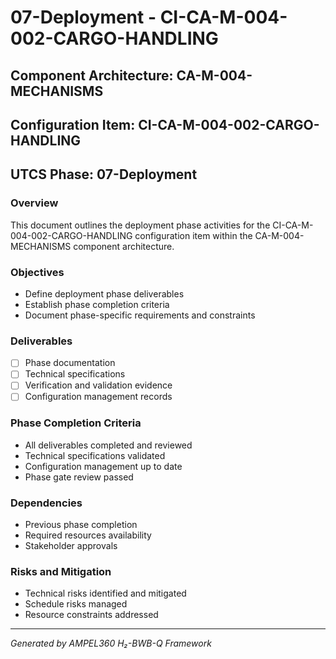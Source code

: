 # 07-Deployment - CI-CA-M-004-002-CARGO-HANDLING

## Component Architecture: CA-M-004-MECHANISMS
## Configuration Item: CI-CA-M-004-002-CARGO-HANDLING
## UTCS Phase: 07-Deployment

### Overview
This document outlines the deployment phase activities for the CI-CA-M-004-002-CARGO-HANDLING configuration item within the CA-M-004-MECHANISMS component architecture.

### Objectives
- Define deployment phase deliverables
- Establish phase completion criteria
- Document phase-specific requirements and constraints

### Deliverables
- [ ] Phase documentation
- [ ] Technical specifications
- [ ] Verification and validation evidence
- [ ] Configuration management records

### Phase Completion Criteria
- All deliverables completed and reviewed
- Technical specifications validated
- Configuration management up to date
- Phase gate review passed

### Dependencies
- Previous phase completion
- Required resources availability
- Stakeholder approvals

### Risks and Mitigation
- Technical risks identified and mitigated
- Schedule risks managed
- Resource constraints addressed

---
*Generated by AMPEL360 H₂-BWB-Q Framework*
